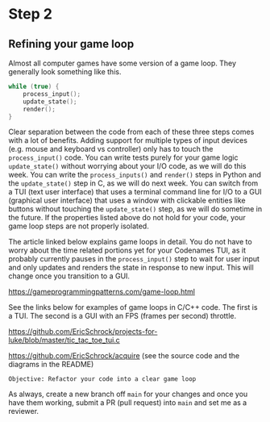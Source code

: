 # Step 2

## Refining your game loop

Almost all computer games have some version of a game loop. They generally look something like this.

```c
while (true) {
    process_input();
    update_state();
    render();
}
```

Clear separation between the code from each of these three steps comes with a lot of benefits. Adding support for multiple types of input devices (e.g. mouse and keyboard vs controller) only has to touch the `process_input()` code. You can write tests purely for your game logic `update_state()` without worrying about your I/O code, as we will do this week. You can write the `process_inputs()` and `render()` steps in Python and the `update_state()` step in C, as we will do next week. You can switch from a TUI (text user interface) that uses a terminal command line for I/O to a GUI (graphical user interface) that uses a window with clickable entities like buttons without touching the `update_state()` step, as we will do sometime in the future. If the properties listed above do not hold for your code, your game loop steps are not properly isolated.

The article linked below explains game loops in detail. You do not have to worry about the time related portions yet for your Codenames TUI, as it probably currently pauses in the `process_input()` step to wait for user input and only updates and renders the state in response to new input. This will change once you transition to a GUI.

https://gameprogrammingpatterns.com/game-loop.html

See the links below for examples of game loops in C/C++ code. The first is a TUI. The second is a GUI with an FPS (frames per second) throttle.

https://github.com/EricSchrock/projects-for-luke/blob/master/tic_tac_toe_tui.c

https://github.com/EricSchrock/acquire (see the source code and the diagrams in the README)

    Objective: Refactor your code into a clear game loop

As always, create a new branch off `main` for your changes and once you have them working, submit a PR (pull request) into `main` and set me as a reviewer.
